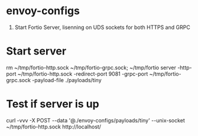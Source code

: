 # envoy-configs

1. Start Fortio Server, lisenning on UDS sockets for both HTTPS and GRPC
# Start server
rm ~/tmp/fortio-http.sock ~/tmp/fortio-grpc.sock; ~/tmp/fortio server -http-port ~/tmp/fortio-http.sock -redirect-port 9081 -grpc-port ~/tmp/fortio-grpc.sock -payload-file ./payloads/tiny
# Test if server is up
curl -vvv -X POST --data '@./envoy-configs/payloads/tiny' --unix-socket ~/tmp/fortio-http.sock http://localhost/ 
